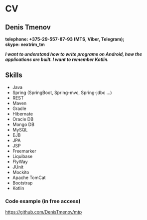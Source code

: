 # CV <br/>
## Denis Tmenov

**telephone: +375-29-557-87-93 (MTS, Viber, Telegram);**<br/>
**skype: nextrim_tm**

***I want to understand how to write programs on Android, how the applications are built.
I want to remember Kotlin.***

## Skills
* Java 
* Spring (SpringBoot, Spring-mvc, Spring-jdbc ...)
* REST
* Maven 
* Gradle
* Hibernate
* Oracle DB
* Mongo DB
* MySQL
* EJB
* JPA
* JSP 
* Freemarker 
* Liquibase 
* FlyWay
* JUnit 
* Mockito
* Apache TomCat
* Bootstrap
* Kotlin

### Code example (in free access)
https://github.com/DenisTmenov/mtp

